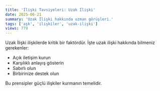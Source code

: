 ```yaml
---
title: 'İlişki Tavsiyeleri: Uzak İlişki'
date: 2025-06-21
summary: 'Uzak İlişki hakkında uzman görüşleri.'
tags: ['aşk', 'ilişkiler', 'uzak-i̇lişki']
views: 779
---
```


Uzak İlişki ilişkilerde kritik bir faktördür. İşte uzak i̇lişki hakkında bilmeniz gerekenler:

- Açık iletişim kurun
- Karşılıklı anlayış gösterin
- Sabırlı olun
- Birbirinize destek olun

Bu prensipler güçlü ilişkiler kurmanın temelidir.